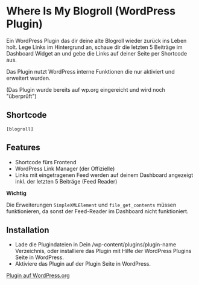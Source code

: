 # Where Is My Blogroll (WordPress Plugin)
Ein WordPress Plugin das dir deine alte Blogroll wieder zurück ins Leben holt. Lege Links im Hintergrund an, schaue dir die letzten 5 Beiträge im Dashboard Widget an und gebe die Links auf deiner Seite per Shortcode aus.

Das Plugin nutzt WordPress interne Funktionen die nur aktiviert und erweitert wurden.

(Das Plugin wurde bereits auf wp.org eingereicht und wird noch "überprüft")

## Shortcode

`[blogroll]`

## Features

- Shortcode fürs Frontend
- WordPress Link Manager (der Offizielle)
- Links mit eingetragenen Feed werden auf deinem Dashboard angezeigt inkl. der letzten 5 Beiträge (Feed Reader)

**Wichtig**

Die Erweiterungen `SimpleXMLElement` und `file_get_contents` müssen funktionieren, da sonst der Feed-Reader im Dashboard nicht funktioniert.

## Installation

- Lade die Plugindateien in Dein /wp-content/plugins/plugin-name Verzeichnis, oder installiere das Plugin mit Hilfe der WordPress Plugins Seite in WordPress.
- Aktiviere das Plugin auf der Plugin Seite in WordPress.

[Plugin auf WordPress.org](https://wordpress.org/plugins-wp/where-is-my-blogroll/)
